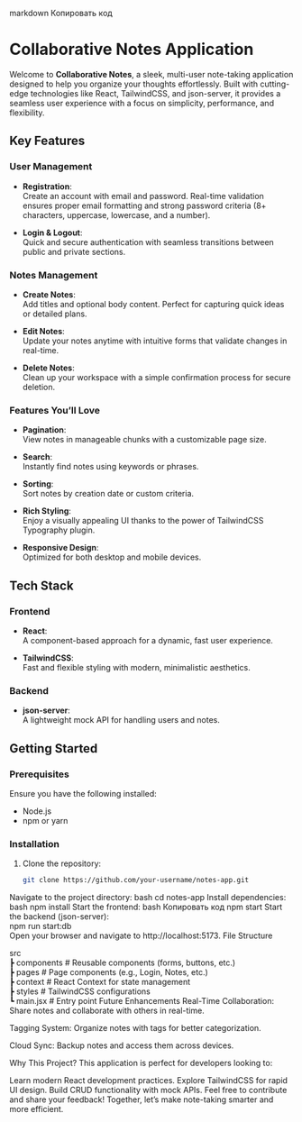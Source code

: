 
markdown
Копировать код
# Collaborative Notes Application

Welcome to **Collaborative Notes**, a sleek, multi-user note-taking application designed to help you organize your thoughts effortlessly. Built with cutting-edge technologies like React, TailwindCSS, and json-server, it provides a seamless user experience with a focus on simplicity, performance, and flexibility.

## Key Features

### User Management
- **Registration**:  
  Create an account with email and password. Real-time validation ensures proper email formatting and strong password criteria (8+ characters, uppercase, lowercase, and a number).
  
- **Login & Logout**:  
  Quick and secure authentication with seamless transitions between public and private sections.

### Notes Management
- **Create Notes**:  
  Add titles and optional body content. Perfect for capturing quick ideas or detailed plans.
  
- **Edit Notes**:  
  Update your notes anytime with intuitive forms that validate changes in real-time.
  
- **Delete Notes**:  
  Clean up your workspace with a simple confirmation process for secure deletion.

### Features You’ll Love
- **Pagination**:  
  View notes in manageable chunks with a customizable page size.
  
- **Search**:  
  Instantly find notes using keywords or phrases.
  
- **Sorting**:  
  Sort notes by creation date or custom criteria.
  
- **Rich Styling**:  
  Enjoy a visually appealing UI thanks to the power of TailwindCSS Typography plugin.
  
- **Responsive Design**:  
  Optimized for both desktop and mobile devices.

## Tech Stack

### Frontend
- **React**:  
  A component-based approach for a dynamic, fast user experience.
  
- **TailwindCSS**:  
  Fast and flexible styling with modern, minimalistic aesthetics.

### Backend
- **json-server**:  
  A lightweight mock API for handling users and notes.

## Getting Started

### Prerequisites
Ensure you have the following installed:
- Node.js
- npm or yarn

### Installation
1. Clone the repository:
   ```bash
   git clone https://github.com/your-username/notes-app.git
Navigate to the project directory:
bash
cd notes-app
Install dependencies:
bash
npm install
Start the frontend:
bash
Копировать код
npm start
Start the backend (json-server):  
npm run start:db  
Open your browser and navigate to http://localhost:5173.
File Structure


src  
 ┣ components      # Reusable components (forms, buttons, etc.)  
 ┣ pages           # Page components (e.g., Login, Notes, etc.)  
 ┣ context         # React Context for state management  
 ┣ styles          # TailwindCSS configurations  
 ┗ main.jsx        # Entry point
Future Enhancements
Real-Time Collaboration:
Share notes and collaborate with others in real-time.

Tagging System:
Organize notes with tags for better categorization.

Cloud Sync:
Backup notes and access them across devices.

Why This Project?
This application is perfect for developers looking to:

Learn modern React development practices.
Explore TailwindCSS for rapid UI design.
Build CRUD functionality with mock APIs.
Feel free to contribute and share your feedback! Together, let’s make note-taking smarter and more efficient.
